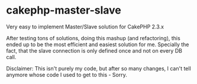 cakephp-master-slave
====================

Very easy to implement Master/Slave solution for CakePHP 2.3.x

After testing tons of solutions, doing this mashup (and refactoring), this ended up to be the most efficient and easiest solution for me. Specially the fact, that the slave connection is only defined once and not on every DB call.


Disclaimer: This isn't purely my code, but after so many changes, I can't tell anymore whose code I used to get to this - Sorry.
